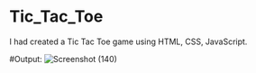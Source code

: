 # Tic_Tac_Toe
I had created a Tic Tac Toe game using HTML, CSS, JavaScript.

#Output:
![Screenshot (140)](https://github.com/user-attachments/assets/fa18c786-361c-4465-beeb-ae9bead62ebb)


